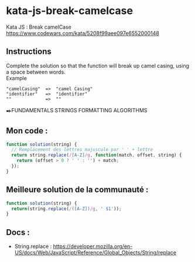 # kata-js-break-camelcase
Kata JS : Break camelCase https://www.codewars.com/kata/5208f99aee097e6552000148


## Instructions
Complete the solution so that the function will break up camel casing, using a space between words.  
Example
```
"camelCasing"  =>  "camel Casing"
"identifier"   =>  "identifier"
""             =>  ""
```
✒️FUNDAMENTALS STRINGS FORMATTING ALGORITHMS

## Mon code :
```js
function solution(string) {
  // Remplacement des lettres majuscule par ' ' + lettre
  return string.replace(/[A-Z]/g, function(match, offset, string) {
    return (offset > 0 ? ' ' : '') + match;
  });
}
```
## Meilleure solution de la communauté :
```js
function solution(string) {
  return(string.replace(/([A-Z])/g, ' $1'));
}
```

## Docs :
- String.replace : https://developer.mozilla.org/en-US/docs/Web/JavaScript/Reference/Global_Objects/String/replace
